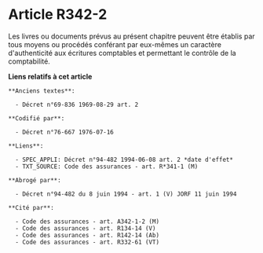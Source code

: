 # Article R342-2

Les livres ou documents prévus au présent chapitre peuvent être établis par tous moyens ou procédés conférant par eux-mêmes
un caractère d'authenticité aux écritures comptables et permettant le contrôle de la comptabilité.

**Liens relatifs à cet article**

	**Anciens textes**:

	  - Décret n°69-836 1969-08-29 art. 2

	**Codifié par**:

	  - Décret n°76-667 1976-07-16

	**Liens**:

	  - SPEC_APPLI: Décret n°94-482 1994-06-08 art. 2 *date d'effet*
	  - TXT_SOURCE: Code des assurances - art. R*341-1 (M)

	**Abrogé par**:

	  - Décret n°94-482 du 8 juin 1994 - art. 1 (V) JORF 11 juin 1994

	**Cité par**:

	  - Code des assurances - art. A342-1-2 (M)
	  - Code des assurances - art. R134-14 (V)
	  - Code des assurances - art. R142-14 (Ab)
	  - Code des assurances - art. R332-61 (VT)
